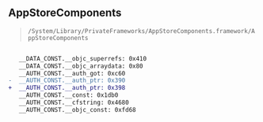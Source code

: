 ## AppStoreComponents

> `/System/Library/PrivateFrameworks/AppStoreComponents.framework/AppStoreComponents`

```diff

   __DATA_CONST.__objc_superrefs: 0x410
   __DATA_CONST.__objc_arraydata: 0x80
   __AUTH_CONST.__auth_got: 0xc60
-  __AUTH_CONST.__auth_ptr: 0x390
+  __AUTH_CONST.__auth_ptr: 0x398
   __AUTH_CONST.__const: 0x1db0
   __AUTH_CONST.__cfstring: 0x4680
   __AUTH_CONST.__objc_const: 0xfd68

```
